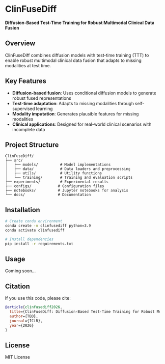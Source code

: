 # ClinFuseDiff

**Diffusion-Based Test-Time Training for Robust Multimodal Clinical Data Fusion**

## Overview

ClinFuseDiff combines diffusion models with test-time training (TTT) to enable robust multimodal clinical data fusion that adapts to missing modalities at test time.

## Key Features

- **Diffusion-based fusion**: Uses conditional diffusion models to generate robust fused representations
- **Test-time adaptation**: Adapts to missing modalities through self-supervised learning
- **Modality imputation**: Generates plausible features for missing modalities
- **Clinical applications**: Designed for real-world clinical scenarios with incomplete data

## Project Structure

```
ClinFuseDiff/
├── src/
│   ├── models/          # Model implementations
│   ├── data/            # Data loaders and preprocessing
│   ├── utils/           # Utility functions
│   └── training/        # Training and evaluation scripts
├── experiments/         # Experimental results
├── configs/            # Configuration files
├── notebooks/          # Jupyter notebooks for analysis
└── docs/               # Documentation
```

## Installation

```bash
# Create conda environment
conda create -n clinfusediff python=3.9
conda activate clinfusediff

# Install dependencies
pip install -r requirements.txt
```

## Usage

Coming soon...

## Citation

If you use this code, please cite:

```bibtex
@article{clinfusediff2026,
  title={ClinFuseDiff: Diffusion-Based Test-Time Training for Robust Multimodal Clinical Data Fusion},
  author={TBD},
  journal={ICLR},
  year={2026}
}
```

## License

MIT License
